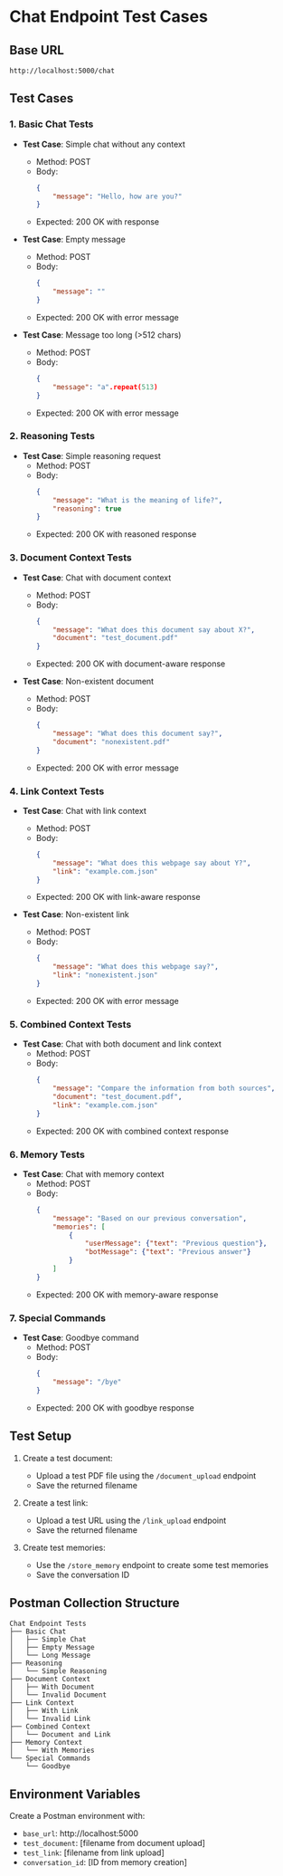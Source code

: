 # Chat Endpoint Test Cases

## Base URL
```
http://localhost:5000/chat
```

## Test Cases

### 1. Basic Chat Tests
- **Test Case**: Simple chat without any context
  - Method: POST
  - Body:
    ```json
    {
        "message": "Hello, how are you?"
    }
    ```
  - Expected: 200 OK with response

- **Test Case**: Empty message
  - Method: POST
  - Body:
    ```json
    {
        "message": ""
    }
    ```
  - Expected: 200 OK with error message

- **Test Case**: Message too long (>512 chars)
  - Method: POST
  - Body:
    ```json
    {
        "message": "a".repeat(513)
    }
    ```
  - Expected: 200 OK with error message

### 2. Reasoning Tests
- **Test Case**: Simple reasoning request
  - Method: POST
  - Body:
    ```json
    {
        "message": "What is the meaning of life?",
        "reasoning": true
    }
    ```
  - Expected: 200 OK with reasoned response

### 3. Document Context Tests
- **Test Case**: Chat with document context
  - Method: POST
  - Body:
    ```json
    {
        "message": "What does this document say about X?",
        "document": "test_document.pdf"
    }
    ```
  - Expected: 200 OK with document-aware response

- **Test Case**: Non-existent document
  - Method: POST
  - Body:
    ```json
    {
        "message": "What does this document say?",
        "document": "nonexistent.pdf"
    }
    ```
  - Expected: 200 OK with error message

### 4. Link Context Tests
- **Test Case**: Chat with link context
  - Method: POST
  - Body:
    ```json
    {
        "message": "What does this webpage say about Y?",
        "link": "example.com.json"
    }
    ```
  - Expected: 200 OK with link-aware response

- **Test Case**: Non-existent link
  - Method: POST
  - Body:
    ```json
    {
        "message": "What does this webpage say?",
        "link": "nonexistent.json"
    }
    ```
  - Expected: 200 OK with error message

### 5. Combined Context Tests
- **Test Case**: Chat with both document and link context
  - Method: POST
  - Body:
    ```json
    {
        "message": "Compare the information from both sources",
        "document": "test_document.pdf",
        "link": "example.com.json"
    }
    ```
  - Expected: 200 OK with combined context response

### 6. Memory Tests
- **Test Case**: Chat with memory context
  - Method: POST
  - Body:
    ```json
    {
        "message": "Based on our previous conversation",
        "memories": [
            {
                "userMessage": {"text": "Previous question"},
                "botMessage": {"text": "Previous answer"}
            }
        ]
    }
    ```
  - Expected: 200 OK with memory-aware response

### 7. Special Commands
- **Test Case**: Goodbye command
  - Method: POST
  - Body:
    ```json
    {
        "message": "/bye"
    }
    ```
  - Expected: 200 OK with goodbye response

## Test Setup

1. Create a test document:
   - Upload a test PDF file using the `/document_upload` endpoint
   - Save the returned filename

2. Create a test link:
   - Upload a test URL using the `/link_upload` endpoint
   - Save the returned filename

3. Create test memories:
   - Use the `/store_memory` endpoint to create some test memories
   - Save the conversation ID

## Postman Collection Structure

```
Chat Endpoint Tests
├── Basic Chat
│   ├── Simple Chat
│   ├── Empty Message
│   └── Long Message
├── Reasoning
│   └── Simple Reasoning
├── Document Context
│   ├── With Document
│   └── Invalid Document
├── Link Context
│   ├── With Link
│   └── Invalid Link
├── Combined Context
│   └── Document and Link
├── Memory Context
│   └── With Memories
└── Special Commands
    └── Goodbye
```

## Environment Variables

Create a Postman environment with:
- `base_url`: http://localhost:5000
- `test_document`: [filename from document upload]
- `test_link`: [filename from link upload]
- `conversation_id`: [ID from memory creation] 